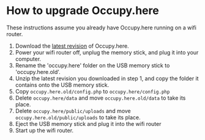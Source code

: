 # How to upgrade Occupy.here

These instructions assume you already have Occupy.here running on a wifi router.

1. Download the [latest revision](http://downloads.occupyhere.org/occupy.here-latest.zip) of Occupy.here.
2. Power your wifi router off, unplug the memory stick, and plug it into your computer.
3. Rename the 'occupy.here' folder on the USB memory stick to 'occupy.here.old'.
4. Unzip the latest revision you downloaded in step 1, and copy the folder it contains onto the USB memory stick.
5. Copy `occupy.here.old/config.php` to `occupy.here/config.php`
6. Delete `occupy.here/data` and move `occupy.here.old/data` to take its place.
7. Delete `occupy.here/public/uploads` and move `occupy.here.old/public/uploads` to take its place.
8. Eject the USB memory stick and plug it into the wifi router
9. Start up the wifi router.
